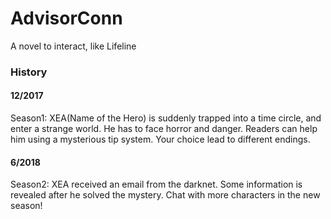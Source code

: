 # AdvisorConn

A novel to interact, like Lifeline

### History
#### 12/2017
Season1: XEA(Name of the Hero) is suddenly trapped into a time circle, and enter a strange world. He has to face horror and danger. Readers can help him using a mysterious tip system. Your choice lead to different endings.

#### 6/2018
Season2: XEA received an email from the darknet. Some information is revealed after he solved the mystery. Chat with more characters in the new season!
